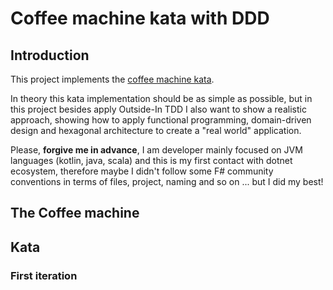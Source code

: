 # Coffee machine kata with DDD

## Introduction

This project implements the [coffee machine kata](https://simcap.github.io/coffeemachine/).

In theory this kata implementation should be as simple as possible, but in this project besides apply Outside-In TDD I also want to show a realistic approach, showing how to apply functional programming, domain-driven design and hexagonal architecture to create a "real world" application.

Please, **forgive me in advance**, I am developer mainly focused on JVM languages (kotlin, java, scala) and this is my first contact with dotnet ecosystem, therefore maybe I didn't follow some F# community conventions in terms of files, project, naming and so on ... but I did my best!

## The Coffee machine

## Kata

### First iteration